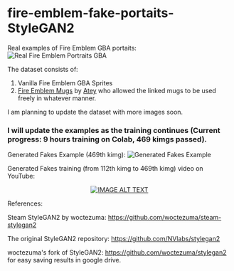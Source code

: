 # fire-emblem-fake-portaits-StyleGAN2

Real examples of Fire Emblem GBA portaits:
![Real Fire Emblem Portraits GBA](https://raw.githubusercontent.com/mphirke/fire-emblem-fake-portaits-GBA/master/media/Reals_example.png)

The dataset consists of:
1. Vanilla Fire Emblem GBA Sprites
2. [Fire Emblem Mugs](https://www.deviantart.com/atey/art/Fire-Emblem-Mugs-216376087) by [Atey](https://www.deviantart.com/atey) who allowed the linked mugs to be used freely in whatever manner.

I am planning to update the dataset with more images soon.

### I will update the examples as the training continues (Current progress: 9 hours training on Colab, 469 kimgs passed). 

Generated Fakes Example (469th kimg):
![Generated Fakes Example](https://raw.githubusercontent.com/mphirke/fire-emblem-fake-portaits-GBA/master/media/fakes0469_example.png)

Generated Fakes training (from 112th kimg to 469th kimg) video on YouTube:

<div align="center">
  <a href="https://www.youtube.com/watch?v=mLYMi5cOCaw"><img src="https://www.dropbox.com/s/j4fvh1rxqtjcr3y/FE_video_thumbnail.png?raw=1" alt="IMAGE ALT TEXT"></a>
</div>

References:

Steam StyleGAN2 by woctezuma: https://github.com/woctezuma/steam-stylegan2

The original StyleGAN2 repository: https://github.com/NVlabs/stylegan2

woctezuma's fork of StyleGAN2: https://github.com/woctezuma/stylegan2 for easy saving results in google drive. 
